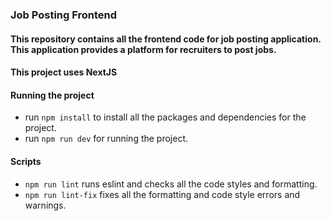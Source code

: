 ### Job Posting Frontend

#### This repository contains all the frontend code for job posting application. This application provides a platform for recruiters to post jobs.

#### This project uses NextJS

#### Running the project
- run `npm install` to install all the packages and dependencies for the project.
- run `npm run dev` for running the project.

#### Scripts
- `npm run lint` runs eslint and checks all the code styles and formatting.
- `npm run lint-fix` fixes all the formatting and code style errors and warnings.


